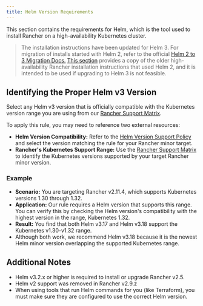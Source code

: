 ```yaml
---
title: Helm Version Requirements
---
```


<head>
  <link rel="canonical" href="https://ranchermanager.docs.rancher.com/getting-started/installation-and-upgrade/resources/helm-version-requirements"/>
</head>

This section contains the requirements for Helm, which is the tool used to install Rancher on a high-availability Kubernetes cluster.

> The installation instructions have been updated for Helm 3. For migration of installs started with Helm 2, refer to the official [Helm 2 to 3 Migration Docs.](https://helm.sh/blog/migrate-from-helm-v2-to-helm-v3/) [This section](https://github.com/rancher/rancher-docs/tree/main/archived_docs/en/version-2.0-2.4/getting-started/installation-and-upgrade/advanced-options/advanced-use-cases/helm2/helm2.md) provides a copy of the older high-availability Rancher installation instructions that used Helm 2, and it is intended to be used if upgrading to Helm 3 is not feasible.

<DeprecationHelm2 />

## Identifying the Proper Helm v3 Version

Select any Helm v3 version that is officially compatible with the Kubernetes version range you are using from our [Rancher Support Matrix](https://www.suse.com/suse-rancher/support-matrix/all-supported-versions).

To apply this rule, you may need to reference two external resources:
- **Helm Version Compatibility:** Refer to the [Helm Version Support Policy](https://helm.sh/docs/topics/version_skew/) and select the version matching the rule for your Rancher minor target.
- **Rancher's Kubernetes Support Range:** Use the [Rancher Support Matrix](https://www.suse.com/suse-rancher/support-matrix/all-supported-versions) to identify the Kubernetes versions supported by your target Rancher minor version.

### Example

- **Scenario:** You are targeting Rancher v2.11.4, which supports Kubernetes versions 1.30 through 1.32.
- **Application:** Our rule requires a Helm version that supports this range. You can verify this by checking the Helm version's compatibility with the highest version in the range, Kubernetes 1.32.
- **Result:** You find that both Helm v3.17 and Helm v3.18 support the Kubernetes v1.30-v1.32 range.
- Although both work, we recommend Helm v3.18 because it is the newest Helm minor version overlapping the supported Kubernetes range.

## Additional Notes

- Helm v3.2.x or higher is required to install or upgrade Rancher v2.5.
- Helm v2 support was removed in Rancher v2.9.z
- When using tools that run Helm commands for you (like Terraform), you must make sure they are configured to use the correct Helm version.
